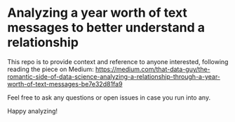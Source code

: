 # Analyzing a year worth of text messages to better understand a relationship

This repo is to provide context and reference to anyone interested, following reading the piece on Medium:
https://medium.com/that-data-guy/the-romantic-side-of-data-science-analyzing-a-relationship-through-a-year-worth-of-text-messages-be7e32d81fa9

Feel free to ask any questions or open issues in case you run into any.

Happy analyzing!
